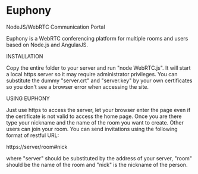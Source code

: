 # Euphony
NodeJS/WebRTC Communication Portal

Euphony is a WebRTC conferencing platform for multiple rooms and users based on Node.js and AngularJS.

INSTALLATION

Copy the entire folder to your server and run "node WebRTC.js". It will start a local https server so
it may require administrator privileges. You can substitute the dummy "server.crt" and "server.key" by
your own certificates so you don't see a browser error when accessing the site.

USING EUPHONY

Just use https to access the server, let your browser enter the page even if the certificate is not
valid to access the home page. Once you are there type your nickname and the name of the room you
want to create. Other users can join your room. You can send invitations using the following format
of restful URL:

https://server/room#nick

where "server" should be substituted by the address of your server, "room" should be the name of the
room and "nick" is the nickname of the person.
